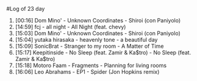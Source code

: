 #Log of 23 day

1. [00:16] Dom Mino' - Unknown Coordinates - Shiroi (con Paniyolo)
1. [14:59] fcj - all night - All Night (feat. chevy)
1. [15:03] Dom Mino' - Unknown Coordinates - Shiroi (con Paniyolo)
1. [15:04] yutaka hirasaka - heavenly tone - a beautiful day
1. [15:09] SonicBrat - Stranger to my room - A Matter of Time
1. [15:17] Keepitinside - No Sleep (feat. Zamir & Ka$tro) - No Sleep (feat. Zamir & Ka$tro)
1. [15:18] Motoro Faam - Fragments - Planning for living rooms
1. [16:06] Leo Abrahams - EP1 - Spider (Jon Hopkins remix)
